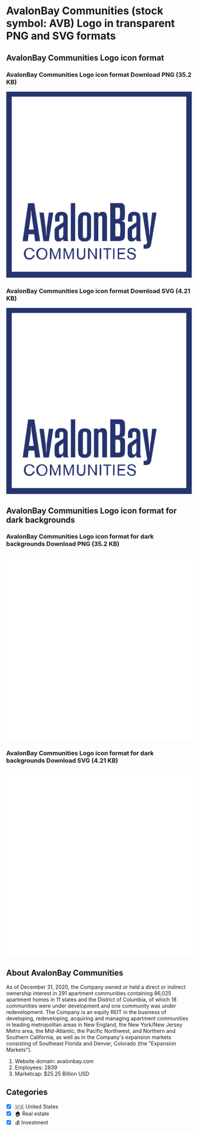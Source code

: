 # AvalonBay Communities (stock symbol: AVB) Logo in transparent PNG and SVG formats

## AvalonBay Communities Logo icon format

### AvalonBay Communities Logo icon format Download PNG (35.2 KB)

![AvalonBay Communities Logo icon format Download PNG (35.2 KB)](/img/orig/AVB-5ef909ff.png)

### AvalonBay Communities Logo icon format Download SVG (4.21 KB)

![AvalonBay Communities Logo icon format Download SVG (4.21 KB)](/img/orig/AVB-1191a92d.svg)

## AvalonBay Communities Logo icon format for dark backgrounds

### AvalonBay Communities Logo icon format for dark backgrounds Download PNG (35.2 KB)

![AvalonBay Communities Logo icon format for dark backgrounds Download PNG (35.2 KB)](/img/orig/AVB.D-13c58d2e.png)

### AvalonBay Communities Logo icon format for dark backgrounds Download SVG (4.21 KB)

![AvalonBay Communities Logo icon format for dark backgrounds Download SVG (4.21 KB)](/img/orig/AVB.D-845089d5.svg)

## About AvalonBay Communities

As of December 31, 2020, the Company owned or held a direct or indirect ownership interest in 291 apartment communities containing 86,025 apartment homes in 11 states and the District of Columbia, of which 18 communities were under development and one community was under redevelopment. The Company is an equity REIT in the business of developing, redeveloping, acquiring and managing apartment communities in leading metropolitan areas in New England, the New York/New Jersey Metro area, the Mid-Atlantic, the Pacific Northwest, and Northern and Southern California, as well as in the Company's expansion markets consisting of Southeast Florida and Denver, Colorado (the "Expansion Markets").

1. Website domain: avalonbay.com
2. Employees: 2839
3. Marketcap: $25.25 Billion USD


## Categories
- [x] 🇺🇸 United States
- [x] 🏠 Real estate
- [x] 💰 Investment
